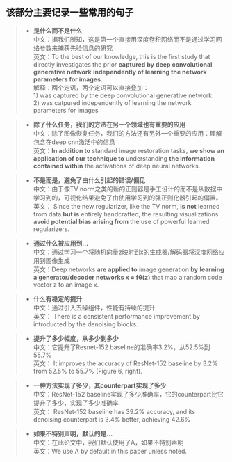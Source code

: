 ## 该部分主要记录一些常用的句子


>*  **是什么而不是什么**  
    中文：据我们所知，这是第一个直接用深度卷积网络而不是通过学习网络参数来捕获先验信息的研究  
    英文：To the best of our knowledge, this is the first study that directly investigates the prior **captured by deep convolutional generative network** **independently of learning the network parameters for images**.  
    解释：两个定语，两个定语可以直接叠加：  
          1) was captured by the deep convolutional generative network  
          2) was catpured independently of learning the network parameters for images

>*  **除了什么任务，我们的方法在另一个领域也有重要的应用**  
    中文：除了图像恢复任务，我们的方法还有另外一个重要的应用：理解包含在deep cnn激活中的信息  
    英文：**In addition to** standard image restoration tasks, **we show an application of our technique to** understanding **the information contained within** the activations of deep neural networks.  

>*  **不是而是，避免了由什么引起的错误/偏见**  
    中文：由于像TV norm之类的新的正则器是手工设计的而不是从数据中学习到的，可视化结果避免了由使用学习到的强正则化器引起的偏置。  
    英文： Since the new regularizer, like the TV norm, **is not** learned from data **but is** entirely handcrafted, the resulting visualizations **avoid potential bias arising from** the use of powerful learned regularizers.  

> * **通过什么被应用到...**  
    中文：通过学习一个将随机向量z映射到x的生成器/解码器将深度网络应用到图像生成  
    英文：Deep networks **are applied to** image generation **by** **learning a generator/decoder networks x = fθ(z)** that map a random code vector z to an image x.  
    
>*  **什么有稳定的提升**  
    中文：通过引入去噪组件，性能有持续的提升  
    英文： There is a consistent performance improvement by introducted by the denoising blocks.  

>*  **提升了多少幅度，从多少到多少**  
    中文：它提升了Resnet-152 baseline的准确率3.2%，从52.5%到55.7%  
    英文： It improves the accuracy of ResNet-152 baseline by 3.2% from 52.5% to 55.7% (Figure 6, right).  
    
>*  **一种方法实现了多少，其counterpart实现了多少**  
    中文：ResNet-152 baseline实现了多少准确率，它的counterpart比它提升了多少，实现了多少准确率  
    英文： ResNet-152 baseline has 39.2% accuracy, and its denoising counterpart is 3.4% better, achieving 42.6%  
    
>*  **如果不特别声明，默认的是...**  
    中文：在此论文中，我们默认使用了A，如果不特别声明  
    英文：We use A by default in this paper unless noted.
